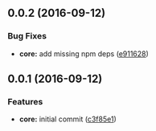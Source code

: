 <a name="0.0.2"></a>
## 0.0.2 (2016-09-12)


### Bug Fixes


* **core:** add missing npm deps ([e911628](https://github.com/mjeightyfive/init-gulp-browserify-es6/commit/e911628))

<a name="0.0.1"></a>
## 0.0.1 (2016-09-12)


### Features

* **core:** initial commit ([c3f85e1](https://github.com/mjeightyfive/init-gulp-browserify-es6/commit/c3f85e1))



